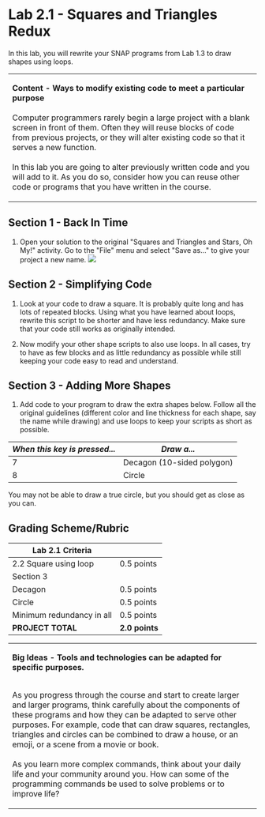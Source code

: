 <!--- REVISED -->
# Lab 2.1 - Squares and Triangles Redux
In this lab, you will rewrite your SNAP programs from Lab 1.3 to draw shapes using loops.

<table>

<tr> 
<td>
  
<strong>Content - Ways to modify existing code to meet a particular purpose</strong></br><br>
Computer programmers rarely begin a large project with a blank screen in front of them. Often they will reuse blocks of code from previous projects, or they will alter existing code so that it serves a new function.<br><br>
In this lab you are going to alter previously written code and you will add to it. As you do so, consider how you can reuse other code or programs that you have written in the course.
</td>
</tr>
</table>

## Section 1 - Back In Time

1.  Open your solution to the original "Squares and Triangles and Stars, Oh My!" activity.  Go to the "File" menu and select "Save as..." to give your project a new name.
    ![](<save as.png>)

## Section 2 - Simplifying Code

1.  Look at your code to draw a square.  It is probably quite long and has lots of repeated blocks.  Using what you have learned about loops, rewrite this script to be shorter and have less redundancy.  Make sure that your code still works as originally intended.

2.  Now modify your other shape scripts to also use loops.  In all cases, try to have as few blocks and as little redundancy as possible while still keeping your code easy to read and understand.

## Section 3 - Adding More Shapes

1.  Add code to your program to draw the extra shapes below.  Follow all the original guidelines (different color and line thickness for each shape, say the name while drawing) and use loops to keep your scripts as short as possible.

| _When this key is pressed..._ | _Draw a..._                |
| ----------------------------- | -------------------------- |
| 7                             | Decagon (10-sided polygon) |
| 8                             | Circle                     |

You may not be able to draw a true circle, but you should get as close as you can.

## Grading Scheme/Rubric

| **Lab 2.1 Criteria**                |                |
| ----------------------------------- | -------------- |
| 2.2 Square using loop               | 0.5 points     |
| Section 3                           |                |
| Decagon                             | 0.5 points     |
| Circle                              | 0.5 points     |
| Minimum redundancy in all           | 0.5 points     |
| **PROJECT TOTAL**                   | **2.0 points** |



<table>

<tr> 
<td>
  
<strong>Big Ideas - Tools and technologies can be adapted for specific purposes.</strong></br><br>


As you progress through the course and start to create larger and larger programs, think carefully about the components of these programs and how they can be adapted to serve other purposes. For example, code that can draw squares, rectangles, triangles and circles can be combined to draw a house, or an emoji, or a scene from a movie or book.<br><br>
As you learn more complex commands, think about your daily life and your community around you. How can some of the programming commands be used to solve problems or to improve life?



</td>

</tr>

</table>


